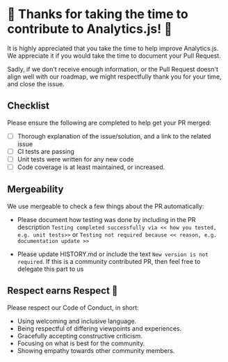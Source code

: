 # 🎉 Thanks for taking the time to contribute to Analytics.js! 🎉

It is highly appreciated that you take the time to help improve Analytics.js.
We appreciate it if you would take the time to document your Pull Request.

Sadly, if we don't receive enough information, or the Pull Request doesn't
align well with our roadmap, we might respectfully thank you for your time, and close the issue.

## Checklist

Please ensure the following are completed to help get your PR merged:

- [ ] Thorough explanation of the issue/solution, and a link to the related issue
- [ ] CI tests are passing
- [ ] Unit tests were written for any new code
- [ ] Code coverage is at least maintained, or increased.

## Mergeability

We use mergeable to check a few things about the PR automatically:

- Please document how testing was done by including in the PR description `Testing completed successfully via << how you tested, e.g. unit tests>>` or `Testing not required because << reason, e.g. documentation update >>`

- Please update HISTORY.md or include the text `New version is not required`. If this is a community contributed PR, then feel free to delegate this part to us

## Respect earns Respect 👏

Please respect our Code of Conduct, in short:

- Using welcoming and inclusive language.
- Being respectful of differing viewpoints and experiences.
- Gracefully accepting constructive criticism.
- Focusing on what is best for the community.
- Showing empathy towards other community members.
